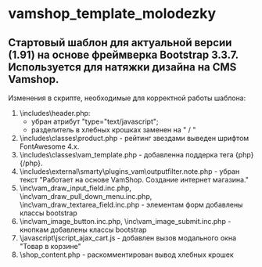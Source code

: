 # vamshop_template_molodezky
 
 Стартовый шаблон для актуальной версии (1.91) на основе фреймверка Bootstrap 3.3.7. Используется для натяжки дизайна на CMS Vamshop.
 -
 Изменения в скрипте, необходимые для корректной работы шаблона:
 1. \includes\header.php:
    - убран атрибут "type="text/javascript";
    - разделитель в хлебных крошках заменен на " / "
 2. \includes\classes\product.php - рейтинг звездами выведен шрифтом FontAwesome 4.x.
 3. \includes\classes\vam_template.php - добавленна поддерка тега {php}{/php}.
 4. \includes\external\smarty\plugins_vam\outputfilter.note.php - убран текст "Работает на основе VamShop. Создание интернет магазина."
 5. \inc\vam_draw_input_field.inc.php, \inc\vam_draw_pull_down_menu.inc.php, \inc\vam_draw_textarea_field.inc.php - элементам форм добавлены классы bootstrap
 6. \inc\vam_image_button.inc.php, \inc\vam_image_submit.inc.php - кнопкам добавлены классы bootstrap
 7. \javascript\jscript_ajax_cart.js - добавлен вызов модального окна "Товар в корзине"
 8. \shop_content.php - раскомментирован вывод хлебных крошек
